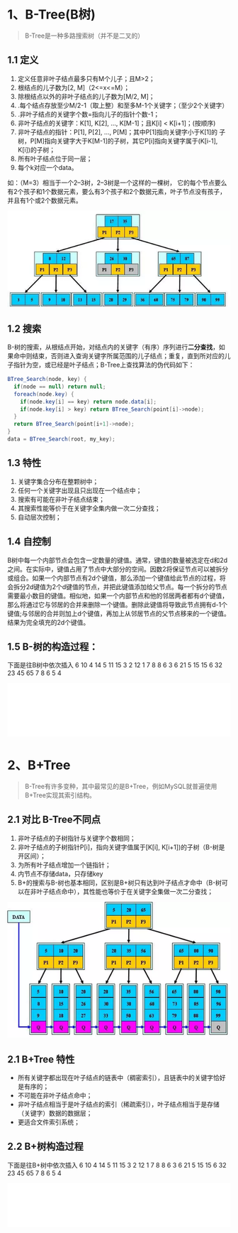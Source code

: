 # 1、B-Tree(B树)

> B-Tree是一种多路搜索树（并不是二叉的）

## 1.1 定义

1. 定义任意非叶子结点最多只有M个儿子；且M>2；
2. 根结点的儿子数为[2, M]（2<=x<=M）；
3. 除根结点以外的非叶子结点的儿子数为[M/2, M]；
4. .每个结点存放至少M/2-1（取上整）和至多M-1个关键字；（至少2个关键字）
5. .非叶子结点的关键字个数=指向儿子的指针个数-1；
6. 非叶子结点的关键字：K[1], K[2], …, K[M-1]；且K[i] < K[i+1]；(按顺序)
7. 非叶子结点的指针：P[1], P[2], …, P[M]；其中P[1]指向关键字小于K[1]的
   子树，P[M]指向关键字大于K[M-1]的子树，其它P[i]指向关键字属于(K[i-1], K[i])的子树；
8. 所有叶子结点位于同一层；
9. 每个k对应一个data。

如：（M=3）相当于一个2–3树，2–3树是一个这样的一棵树， 它的每个节点要么有2个孩子和1个数据元素，要么有3个孩子和2个数据元素，叶子节点没有孩子，并且有1个或2个数据元素。

![](5687393-b2a7f4a75a657b0b.jpg)

## 1.2 搜索

​	B-树的搜索，从根结点开始，对结点内的关键字（有序）序列进行**二分查找**，如果命中则结束，否则进入查询关键字所属范围的儿子结点；重复，直到所对应的儿子指针为空，或已经是叶子结点；B-Tree上查找算法的伪代码如下：

```java
BTree_Search(node, key) { 
  if(node == null) return null;
  foreach(node.key) {
    if(node.key[i] == key) return node.data[i]; 
    if(node.key[i] > key) return BTree_Search(point[i]->node); 
  }
  return BTree_Search(point[i+1]->node); 
} 
data = BTree_Search(root, my_key);
```

## 1.3 特性

1. 关键字集合分布在整颗树中；
2. 任何一个关键字出现且只出现在一个结点中；
3. 搜索有可能在非叶子结点结束；
4. 其搜索性能等价于在关键字全集内做一次二分查找；
5. 自动层次控制；

## 1.4 自控制

​	B树中每一个内部节点会包含一定数量的键值。通常，键值的数量被选定在d和2d之间。在实际中，键值占用了节点中大部分的空间。因数2将保证节点可以被拆分或组合。如果一个内部节点有2d个键值，那么添加一个键值给此节点的过程，将会拆分2d键值为2个d键值的节点，并把此键值添加给父节点。每一个拆分的节点需要最小数目的键值。相似地，如果一个内部节点和他的邻居两者都有d个键值，那么将通过它与邻居的合并来删除一个键值。删除此键值将导致此节点拥有d-1个键值;与邻居的合并则加上d个键值，再加上从邻居节点的父节点移来的一个键值。结果为完全填充的2d个键值。

## 1.5 B-树的构造过程：

下面是往B树中依次插入
6 10 4 14 5 11 15 3 2 12 1 7 8 8 6 3 6 21 5 15 15 6 32 23 45 65 7 8 6 5 4

![](5687393-9d5d95ce7c3b42f4.gif)

# 2、B+Tree

> B-Tree有许多变种，其中最常见的是B+Tree，例如MySQL就普遍使用B+Tree实现其索引结构。

## 2.1 对比 B-Tree不同点

1. 非叶子结点的子树指针与关键字个数相同；
2. 非叶子结点的子树指针P[i]，指向关键字值属于[K[i], K[i+1])的子树（B-树是开区间）；
3. 为所有叶子结点增加一个链指针；
4. 内节点不存储data，只存储key
5. B+的搜索与B-树也基本相同，区别是B+树只有达到叶子结点才命中（B-树可以在非叶子结点命中），其性能也等价于在关键字全集做一次二分查找；

![](5687393-717ab97b31dfa84b.jpg)

## 2.1 B+Tree 特性

- 所有关键字都出现在叶子结点的链表中（稠密索引），且链表中的关键字恰好是有序的；
- 不可能在非叶子结点命中；
- 非叶子结点相当于是叶子结点的索引（稀疏索引），叶子结点相当于是存储（关键字）数据的数据层；
- 更适合文件索引系统；

## 2.2 B+树构造过程

下面是往B+树中依次插入
6 10 4 14 5 11 15 3 2 12 1 7 8 8 6 3 6 21 5 15 15 6 32 23 45 65 7 8 6 5 4

![](5687393-59a8ea11c8555ab0.gif)

